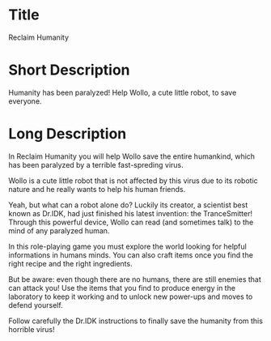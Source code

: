 # Title
Reclaim Humanity

# Short Description
Humanity has been paralyzed! Help Wollo, a cute little robot, to save everyone.

# Long Description
In Reclaim Humanity you will help Wollo save the entire humankind, which has been paralyzed by a terrible fast-spreding virus.

Wollo is a cute little robot that is not affected by this virus due to its robotic nature and he really wants to help his human friends.

Yeah, but what can a robot alone do? Luckily its creator, a scientist best known as Dr.IDK, had just finished his latest invention: the TranceSmitter! Through this powerful device, Wollo can read (and sometimes talk) to the mind of any paralyzed human.

In this role-playing game you must explore the world looking for helpful informations in humans minds. You can also craft items once you find the right recipe and the right ingredients.

But be aware: even though there are no humans, there are still enemies that can attack you! Use the items that you find to produce energy in the laboratory to keep it working and to unlock new power-ups and moves to defend yourself. 

Follow carefully the Dr.IDK instructions to finally save the humanity from this horrible virus!
